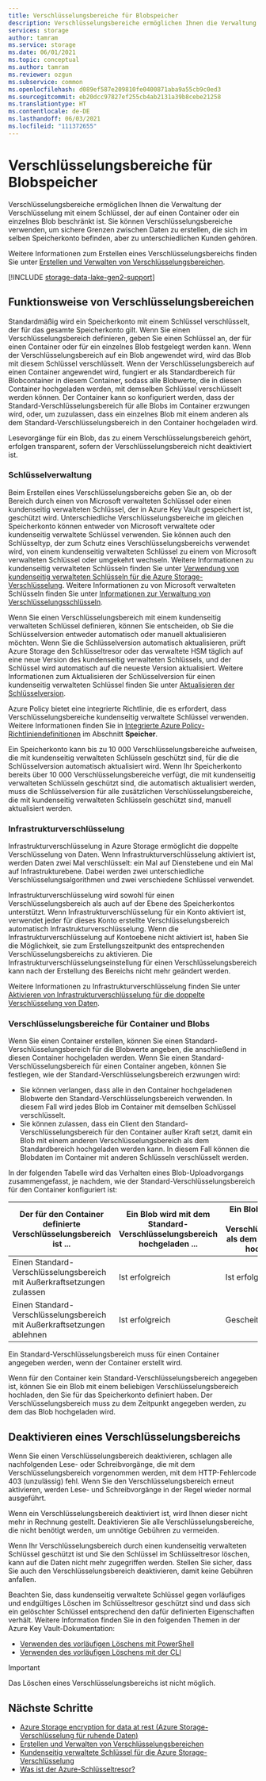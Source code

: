 ```yaml
---
title: Verschlüsselungsbereiche für Blobspeicher
description: Verschlüsselungsbereiche ermöglichen Ihnen die Verwaltung der Verschlüsselung auf der Ebene des Containers oder eines einzelnen Blobs. Sie können Verschlüsselungsbereiche verwenden, um sichere Grenzen zwischen Daten zu erstellen, die sich im selben Speicherkonto befinden, aber zu unterschiedlichen Kunden gehören.
services: storage
author: tamram
ms.service: storage
ms.date: 06/01/2021
ms.topic: conceptual
ms.author: tamram
ms.reviewer: ozgun
ms.subservice: common
ms.openlocfilehash: d089ef587e209810fe0400871aba9a55cb9c0ed3
ms.sourcegitcommit: eb20dcc97827ef255cb4ab2131a39b8cebe21258
ms.translationtype: HT
ms.contentlocale: de-DE
ms.lasthandoff: 06/03/2021
ms.locfileid: "111372655"
---
```

# <a name="encryption-scopes-for-blob-storage"></a>Verschlüsselungsbereiche für Blobspeicher

Verschlüsselungsbereiche ermöglichen Ihnen die Verwaltung der Verschlüsselung mit einem Schlüssel, der auf einen Container oder ein einzelnes Blob beschränkt ist. Sie können Verschlüsselungsbereiche verwenden, um sichere Grenzen zwischen Daten zu erstellen, die sich im selben Speicherkonto befinden, aber zu unterschiedlichen Kunden gehören.

Weitere Informationen zum Erstellen eines Verschlüsselungsbereichs finden Sie unter [Erstellen und Verwalten von Verschlüsselungsbereichen](encryption-scope-manage.md).

[!INCLUDE [storage-data-lake-gen2-support](../../../includes/storage-data-lake-gen2-support.md)]

## <a name="how-encryption-scopes-work"></a>Funktionsweise von Verschlüsselungsbereichen

Standardmäßig wird ein Speicherkonto mit einem Schlüssel verschlüsselt, der für das gesamte Speicherkonto gilt. Wenn Sie einen Verschlüsselungsbereich definieren, geben Sie einen Schlüssel an, der für einen Container oder für ein einzelnes Blob festgelegt werden kann. Wenn der Verschlüsselungsbereich auf ein Blob angewendet wird, wird das Blob mit diesem Schlüssel verschlüsselt. Wenn der Verschlüsselungsbereich auf einen Container angewendet wird, fungiert er als Standardbereich für Blobcontainer in diesem Container, sodass alle Blobwerte, die in diesen Container hochgeladen werden, mit demselben Schlüssel verschlüsselt werden können. Der Container kann so konfiguriert werden, dass der Standard-Verschlüsselungsbereich für alle Blobs im Container erzwungen wird, oder, um zuzulassen, dass ein einzelnes Blob mit einem anderen als dem Standard-Verschlüsselungsbereich in den Container hochgeladen wird.

Lesevorgänge für ein Blob, das zu einem Verschlüsselungsbereich gehört, erfolgen transparent, sofern der Verschlüsselungsbereich nicht deaktiviert ist.

### <a name="key-management"></a>Schlüsselverwaltung

Beim Erstellen eines Verschlüsselungsbereichs geben Sie an, ob der Bereich durch einen von Microsoft verwalteten Schlüssel oder einen kundenseitig verwalteten Schlüssel, der in Azure Key Vault gespeichert ist, geschützt wird. Unterschiedliche Verschlüsselungsbereiche im gleichen Speicherkonto können entweder von Microsoft verwaltete oder kundenseitig verwaltete Schlüssel verwenden. Sie können auch den Schlüsseltyp, der zum Schutz eines Verschlüsselungsbereichs verwendet wird, von einem kundenseitig verwalteten Schlüssel zu einem von Microsoft verwalteten Schlüssel oder umgekehrt wechseln. Weitere Informationen zu kundenseitig verwalteten Schlüsseln finden Sie unter [Verwendung von kundenseitig verwalteten Schlüsseln für die Azure Storage-Verschlüsselung](../common/customer-managed-keys-overview.md). Weitere Informationen zu von Microsoft verwalteten Schlüsseln finden Sie unter [Informationen zur Verwaltung von Verschlüsselungsschlüsseln](../common/storage-service-encryption.md#about-encryption-key-management).

Wenn Sie einen Verschlüsselungsbereich mit einem kundenseitig verwalteten Schlüssel definieren, können Sie entscheiden, ob Sie die Schlüsselversion entweder automatisch oder manuell aktualisieren möchten. Wenn Sie die Schlüsselversion automatisch aktualisieren, prüft Azure Storage den Schlüsseltresor oder das verwaltete HSM täglich auf eine neue Version des kundenseitig verwalteten Schlüssels, und der Schlüssel wird automatisch auf die neueste Version aktualisiert. Weitere Informationen zum Aktualisieren der Schlüsselversion für einen kundenseitig verwalteten Schlüssel finden Sie unter [Aktualisieren der Schlüsselversion](../common/customer-managed-keys-overview.md#update-the-key-version).

Azure Policy bietet eine integrierte Richtlinie, die es erfordert, dass Verschlüsselungsbereiche kundenseitig verwaltete Schlüssel verwenden. Weitere Informationen finden Sie in [Integrierte Azure Policy-Richtliniendefinitionen](../../governance/policy/samples/built-in-policies.md#storage) im Abschnitt **Speicher**.

Ein Speicherkonto kann bis zu 10 000 Verschlüsselungsbereiche aufweisen, die mit kundenseitig verwalteten Schlüsseln geschützt sind, für die die Schlüsselversion automatisch aktualisiert wird. Wenn Ihr Speicherkonto bereits über 10 000 Verschlüsselungsbereiche verfügt, die mit kundenseitig verwalteten Schlüsseln geschützt sind, die automatisch aktualisiert werden, muss die Schlüsselversion für alle zusätzlichen Verschlüsselungsbereiche, die mit kundenseitig verwalteten Schlüsseln geschützt sind, manuell aktualisiert werden.  

### <a name="infrastructure-encryption"></a>Infrastrukturverschlüsselung

Infrastrukturverschlüsselung in Azure Storage ermöglicht die doppelte Verschlüsselung von Daten. Wenn Infrastrukturverschlüsselung aktiviert ist, werden Daten zwei Mal verschlüsselt: ein Mal auf Dienstebene und ein Mal auf Infrastrukturebene. Dabei werden zwei unterschiedliche Verschlüsselungsalgorithmen und zwei verschiedene Schlüssel verwendet.

Infrastrukturverschlüsselung wird sowohl für einen Verschlüsselungsbereich als auch auf der Ebene des Speicherkontos unterstützt. Wenn Infrastrukturverschlüsselung für ein Konto aktiviert ist, verwendet jeder für dieses Konto erstellte Verschlüsselungsbereich automatisch Infrastrukturverschlüsselung. Wenn die Infrastrukturverschlüsselung auf Kontoebene nicht aktiviert ist, haben Sie die Möglichkeit, sie zum Erstellungszeitpunkt des entsprechenden Verschlüsselungsbereichs zu aktivieren. Die Infrastrukturverschlüsselungseinstellung für einen Verschlüsselungsbereich kann nach der Erstellung des Bereichs nicht mehr geändert werden.

Weitere Informationen zu Infrastrukturverschlüsselung finden Sie unter [Aktivieren von Infrastrukturverschlüsselung für die doppelte Verschlüsselung von Daten](../common/infrastructure-encryption-enable.md).

### <a name="encryption-scopes-for-containers-and-blobs"></a>Verschlüsselungsbereiche für Container und Blobs

Wenn Sie einen Container erstellen, können Sie einen Standard-Verschlüsselungsbereich für die Blobwerte angeben, die anschließend in diesen Container hochgeladen werden. Wenn Sie einen Standard-Verschlüsselungsbereich für einen Container angeben, können Sie festlegen, wie der Standard-Verschlüsselungsbereich erzwungen wird:

- Sie können verlangen, dass alle in den Container hochgeladenen Blobwerte den Standard-Verschlüsselungsbereich verwenden. In diesem Fall wird jedes Blob im Container mit demselben Schlüssel verschlüsselt.
- Sie können zulassen, dass ein Client den Standard-Verschlüsselungsbereich für den Container außer Kraft setzt, damit ein Blob mit einem anderen Verschlüsselungsbereich als dem Standardbereich hochgeladen werden kann. In diesem Fall können die Blobdaten im Container mit anderen Schlüsseln verschlüsselt werden.

In der folgenden Tabelle wird das Verhalten eines Blob-Uploadvorgangs zusammengefasst, je nachdem, wie der Standard-Verschlüsselungsbereich für den Container konfiguriert ist:

| Der für den Container definierte Verschlüsselungsbereich ist ... | Ein Blob wird mit dem Standard-Verschlüsselungsbereich hochgeladen ... | Ein Blob wird mit einem anderen Verschlüsselungsbereich als dem Standardbereich hochgeladen ... |
|--|--|--|
| Einen Standard-Verschlüsselungsbereich mit Außerkraftsetzungen zulassen | Ist erfolgreich | Ist erfolgreich |
| Einen Standard-Verschlüsselungsbereich mit Außerkraftsetzungen ablehnen | Ist erfolgreich | Gescheitert |

Ein Standard-Verschlüsselungsbereich muss für einen Container angegeben werden, wenn der Container erstellt wird.

Wenn für den Container kein Standard-Verschlüsselungsbereich angegeben ist, können Sie ein Blob mit einem beliebigen Verschlüsselungsbereich hochladen, den Sie für das Speicherkonto definiert haben. Der Verschlüsselungsbereich muss zu dem Zeitpunkt angegeben werden, zu dem das Blob hochgeladen wird.

## <a name="disabling-an-encryption-scope"></a>Deaktivieren eines Verschlüsselungsbereichs

Wenn Sie einen Verschlüsselungsbereich deaktivieren, schlagen alle nachfolgenden Lese- oder Schreibvorgänge, die mit dem Verschlüsselungsbereich vorgenommen werden, mit dem HTTP-Fehlercode 403 (unzulässig) fehl. Wenn Sie den Verschlüsselungsbereich erneut aktivieren, werden Lese- und Schreibvorgänge in der Regel wieder normal ausgeführt.

Wenn ein Verschlüsselungsbereich deaktiviert ist, wird Ihnen dieser nicht mehr in Rechnung gestellt. Deaktivieren Sie alle Verschlüsselungsbereiche, die nicht benötigt werden, um unnötige Gebühren zu vermeiden.

Wenn Ihr Verschlüsselungsbereich durch einen kundenseitig verwalteten Schlüssel geschützt ist und Sie den Schlüssel im Schlüsseltresor löschen, kann auf die Daten nicht mehr zugegriffen werden. Stellen Sie sicher, dass Sie auch den Verschlüsselungsbereich deaktivieren, damit keine Gebühren anfallen.

Beachten Sie, dass kundenseitig verwaltete Schlüssel gegen vorläufiges und endgültiges Löschen im Schlüsseltresor geschützt sind und dass sich ein gelöschter Schlüssel entsprechend den dafür definierten Eigenschaften verhält. Weitere Information finden Sie in den folgenden Themen in der Azure Key Vault-Dokumentation:

- [Verwenden des vorläufigen Löschens mit PowerShell](../../key-vault/general/key-vault-recovery.md)
- [Verwenden des vorläufigen Löschens mit der CLI](../../key-vault/general/key-vault-recovery.md)

> [!IMPORTANT]
> Das Löschen eines Verschlüsselungsbereichs ist nicht möglich.



## <a name="next-steps"></a>Nächste Schritte

- [Azure Storage encryption for data at rest (Azure Storage-Verschlüsselung für ruhende Daten)](../common/storage-service-encryption.md)
- [Erstellen und Verwalten von Verschlüsselungsbereichen](encryption-scope-manage.md)
- [Kundenseitig verwaltete Schlüssel für die Azure Storage-Verschlüsselung](../common/customer-managed-keys-overview.md)
- [Was ist der Azure-Schlüsseltresor?](../../key-vault/general/overview.md)